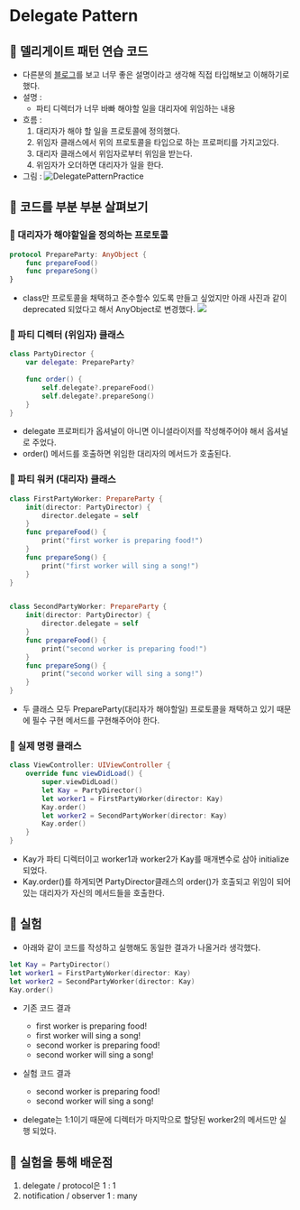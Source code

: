 # Delegate Pattern

## 🍎 델리게이트 패턴 연습 코드
- 다른분의 [블로그](https://velog.io/@zooneon/Delegate-%ED%8C%A8%ED%84%B4%EC%9D%B4%EB%9E%80-%EB%AC%B4%EC%97%87%EC%9D%BC%EA%B9%8C)를 보고 너무 좋은 설명이라고 생각해 직접 타입해보고 이해하기로 했다.
- 설명 :
    - 파티 디렉터가 너무 바빠 해야할 일을 대리자에 위임하는 내용
- 흐름 :
    1. 대리자가 해야 할 일을 프로토콜에 정의했다.
    2. 위임자 클래스에서 위의 프로토콜을 타입으로 하는 프로퍼티를 가지고있다.
    3. 대리자 클래스에서 위임자로부터 위임을 받는다.
    4. 위임자가 오더하면 대리자가 일을 한다.
- 그림 : 
    ![DelegatePatternPractice](https://user-images.githubusercontent.com/40224884/186410123-ebc994c4-bc24-4910-939c-9420bdb37b42.png)

## 🍎 코드를 부분 부분 살펴보기

### 📖 대리자가 해야할일을 정의하는 프로토콜
```swift
protocol PrepareParty: AnyObject {
    func prepareFood()
    func prepareSong()
}
```

- class만 프로토콜을 채택하고 준수할수 있도록 만들고 싶었지만 아래 사진과 같이 deprecated 되었다고 해서 AnyObject로 변경했다.
![](https://i.imgur.com/APSOrzg.png)

### 📖 파티 디렉터 (위임자) 클래스
```swift
class PartyDirector {
    var delegate: PrepareParty?
    
    func order() {
        self.delegate?.prepareFood()
        self.delegate?.prepareSong()
    }
}
```
- delegate 프로퍼티가 옵셔널이 아니면 이니셜라이저를 작성해주어야 해서 옵셔널로 주었다.
- order() 메서드를 호출하면 위임한 대리자의 메서드가 호출된다.


### 📖 파티 워커 (대리자) 클래스
```swift
class FirstPartyWorker: PrepareParty {
    init(director: PartyDirector) {
        director.delegate = self
    }
    func prepareFood() {
        print("first worker is preparing food!")
    }
    func prepareSong() {
        print("first worker will sing a song!")
    }
}


class SecondPartyWorker: PrepareParty {
    init(director: PartyDirector) {
        director.delegate = self
    }
    func prepareFood() {
        print("second worker is preparing food!")
    }
    func prepareSong() {
        print("second worker will sing a song!")
    }
}
```
- 두 클래스 모두 PrepareParty(대리자가 해야할일) 프로토콜을 채택하고 있기 때문에 필수 구현 메서드를 구현해주어야 한다.

### 📖 실제 명령 클래스
```swift
class ViewController: UIViewController {
    override func viewDidLoad() {
        super.viewDidLoad()
        let Kay = PartyDirector()
        let worker1 = FirstPartyWorker(director: Kay)
        Kay.order()
        let worker2 = SecondPartyWorker(director: Kay)
        Kay.order()
    }
}
```

- Kay가 파티 디렉터이고 worker1과 worker2가 Kay를 매개변수로 삼아 initialize 되었다.
- Kay.order()를 하게되면 PartyDirector클래스의 order()가 호출되고 위임이 되어있는 대리자가 자신의 메서드들을 호출한다.

## 🍎 실험
- 아래와 같이 코드를 작성하고 실행해도 동일한 결과가 나올거라 생각했다.
```swift
let Kay = PartyDirector()
let worker1 = FirstPartyWorker(director: Kay)
let worker2 = SecondPartyWorker(director: Kay)
Kay.order()
```

- 기존 코드 결과
    - first worker is preparing food!
    - first worker will sing a song!
    - second worker is preparing food!
    - second worker will sing a song!
- 실험 코드 결과
    - second worker is preparing food!
    - second worker will sing a song!

- delegate는 1:1이기 때문에 디렉터가 마지막으로 할당된 worker2의 메서드만 실행 되었다.

## 🍎 실험을 통해 배운점
1. delegate / protocol은 1 : 1
2. notification / observer 1 : many

